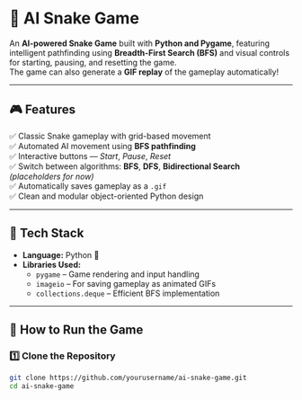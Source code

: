# 🐍 AI Snake Game

An **AI-powered Snake Game** built with **Python and Pygame**, featuring intelligent pathfinding using **Breadth-First Search (BFS)** and visual controls for starting, pausing, and resetting the game.  
The game can also generate a **GIF replay** of the gameplay automatically!

---

## 🎮 Features

✅ Classic Snake gameplay with grid-based movement  
✅ Automated AI movement using **BFS pathfinding**  
✅ Interactive buttons — *Start*, *Pause*, *Reset*  
✅ Switch between algorithms: **BFS**, **DFS**, **Bidirectional Search** *(placeholders for now)*  
✅ Automatically saves gameplay as a `.gif`  
✅ Clean and modular object-oriented Python design  

---

## 🧠 Tech Stack

- **Language:** Python 🐍  
- **Libraries Used:**  
  - `pygame` – Game rendering and input handling  
  - `imageio` – For saving gameplay as animated GIFs  
  - `collections.deque` – Efficient BFS implementation  

---

## 🚀 How to Run the Game

### 1️⃣ Clone the Repository
```bash
git clone https://github.com/yourusername/ai-snake-game.git
cd ai-snake-game
